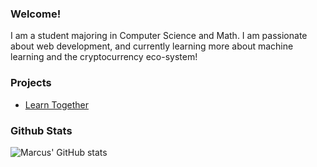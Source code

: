 ### Welcome!
I am a student majoring in Computer Science and Math. I am passionate about web development, and currently learning more about machine learning and the cryptocurrency eco-system!

### Projects
- [Learn Together](https://github.com/mazx4960/learntogether)

### Github Stats
![Marcus' GitHub stats](https://github-readme-stats.vercel.app/api?username=marcuspang&count_private=true&theme=dracula)
<!-- [![Top Langs](https://github-readme-stats.vercel.app/api/top-langs/?username=marcuspang)](https://github.com/anuraghazra/github-readme-stats) -->
